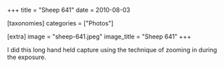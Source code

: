 +++
title = "Sheep 641"
date = 2010-08-03

[taxonomies]
categories = ["Photos"]

[extra]
image = "sheep-641.jpeg"
image_title = "Sheep 641"
+++

I did this long hand held capture using the technique of zooming in during the exposure.
